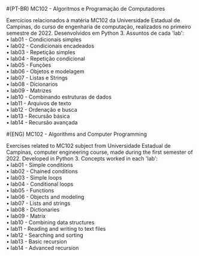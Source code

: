 #(PT-BR) MC102 - Algoritmos e Programação de Computadores
<p>
Exercícios relacionados à matéria MC102 da Universidade Estadual de Campinas, do curso de engenharia de computação, realizados no primeiro semestre de 2022. Desenvolvidos em Python 3. Assuntos de cada 'lab':<br>
• lab01 - Condicionais simples<br>
• lab02 - Condicionais encadeados<br> 
• lab03 - Repetição simples<br>
• lab04 - Repetição condicional<br>
• lab05 - Funções<br>
• lab06 - Objetos e modelagem<br>
• lab07 - Listas e Strings<br>
• lab08 - Dicionarios<br>
• lab09 - Matrizes<br>
• lab10 - Combinando estruturas de dados<br>
• lab11 - Arquivos de texto<br>
• lab12 - Ordenação e busca<br>
• lab13 - Recursão básica<br>
• lab14 - Recursão avançada<br>
</p>

#(ENG) MC102 - Algorithms and Computer Programming
<p>
Exercises related to MC102 subject from Universidade Estadual de Campinas, computer engineering course, made during the first semester of 2022. Developed in Python 3. Concepts worked in each 'lab':<br>
• lab01 - Simple conditions<br>
• lab02 - Chained conditions<br> 
• lab03 - Simple loops<br>
• lab04 - Conditional loops<br>
• lab05 - Functions<br>
• lab06 - Objects and modeling<br>
• lab07 - Lists and strings<br>
• lab08 - Dictionaries<br>
• lab09 - Matrix<br>
• lab10 - Combining data structures<br>
• lab11 - Reading and writing to text files<br>
• lab12 - Searching and sorting<br>
• lab13 - Basic recursion<br>
• lab14 - Advanced recursion<br>
</p>